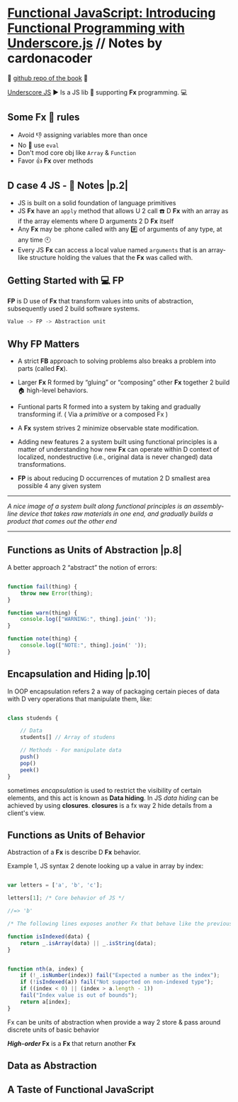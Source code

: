 # [Functional JavaScript: Introducing Functional Programming with Underscore.js][fxJS] // Notes by cardonacoder

:link: [github repo of the book][gitBook] :link:

[Underscore JS][UnderscoreJS] ► Is a JS lib :book: supporting **Fx** programming. :computer:

## Some Fx :straight_ruler: rules

- Avoid :-1: assigning variables more than once
- No :no_entry_sign: use ```eval```
- Don't mod core obj like ```Array``` & ```Function```
- Favor :+1: **Fx** over methods

## D case 4 JS - :notebook: Notes |p.2|

- JS is built on a solid foundation of language primitives
- JS **Fx** have an ```apply``` method that allows U 2 call :phone: D **Fx** with an array as if the array elements where D arguments 2 D **Fx** itself
- Any **Fx** may be :phone called with any :hash: of arguments of any type, at any time :clock10:
- Every JS **Fx** can access a local value named ```arguments``` that is an array-like structure holding the values that the **Fx** was called with.

## Getting Started with :computer: FP

**FP** is D use of **Fx** that transform values into units of abstraction, subsequently used 2 build software systems.

```JavaScript
Value -> FP -> Abstraction unit
```

## Why FP Matters

- A strict **FB** approach to solving problems also breaks a problem into parts (called **Fx**).

- Larger **Fx** R formed by “gluing” or “composing” other **Fx** together 2 build :house: high-level behaviors.

- Funtional parts R formed into a system by taking and gradually transforming if. ( Via a _primitive_ or a composed Fx )

- A **Fx** system strives 2 minimize observable state modification.
- Adding new features 2 a system built using functional principles is a
matter of understanding how new **Fx** can operate within D context of localized, nondestructive (i.e., original data is never changed) data transformations.

- **FP** is about reducing D occurrences of mutation 2 D smallest area possible 4 any given system

---

_A nice image of a system built along functional principles is an
assembly-line device that takes raw materials in one end, and gradually builds a product that comes out the other end_

---

## Functions as Units of Abstraction |p.8|

A better approach 2 “abstract” the notion of errors:

```JavaScript

function fail(thing) {
    throw new Error(thing);
}

function warn(thing) {
    console.log(["WARNING:", thing].join(' '));
}

function note(thing) {
    console.log(["NOTE:", thing].join(' '));
}

```

## Encapsulation and Hiding |p.10|

In OOP encapsulation refers 2 a way of packaging certain pieces of data with D very operations that manipulate them, like:

```JavaScript

class studends {

    // Data
    students[] // Array of studens

    // Methods - For manipulate data
    push()
    pop()
    peek()
}

```

sometimes _encapsulation_ is used to restrict the visibility of
certain elements, and this act is known as **Data hiding**. In JS _data hiding_ can be achieved by using **closures**. **closures** is a fx way 2 hide details from a client's view.

## Functions as Units of Behavior

Abstraction of a **Fx** is describe D **Fx** behavior.

Example 1, JS syntax 2 denote looking up a value in array by index:

```JavaScript

var letters = ['a', 'b', 'c'];

letters[1]; /* Core behavior of JS */

//=> 'b'

/* The following lines exposes another Fx that behave like the previous one */

function isIndexed(data) {
    return _.isArray(data) || _.isString(data);
}


function nth(a, index) {
    if (!_.isNumber(index)) fail("Expected a number as the index");
    if (!isIndexed(a)) fail("Not supported on non-indexed type");
    if ((index < 0) || (index > a.length - 1))
    fail("Index value is out of bounds");
    return a[index];
}


```

Fx can be units of abstraction when provide a way 2 store & pass around discrete units of basic behavior

**_High-order_ Fx** is a **Fx** that return another **Fx**

## Data as Abstraction

## A Taste of Functional JavaScript


[fxJS]: https://www.amazon.com/Functional-JavaScript-Introducing-Programming-Underscore-js-ebook/dp/B00D624AQO
[gitBook]: https://github.com/funjs/book-source
[UnderscoreJS]: https://underscorejs.org/
